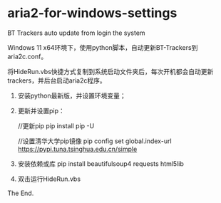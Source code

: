 # aria2-for-windows-settings
BT Trackers auto update from login the system


Windows 11 x64环境下，使用python脚本，自动更新BT-Trackers到aria2c.conf。


将HideRun.vbs快捷方式复制到系统启动文件夹后，每次开机都会自动更新trackers，并后台启动aria2c程序。


1. 安装python最新版，并设置环境变量；


2. 更新并设置pip：

    //更新pip
    pip install pip -U
    
    
    //设置清华大学pip镜像
    pip config set global.index-url https://pypi.tuna.tsinghua.edu.cn/simple
    

3. 安装依赖或库
    pip install beautifulsoup4 requests html5lib
    

4. 双击运行HideRun.vbs


The End.
